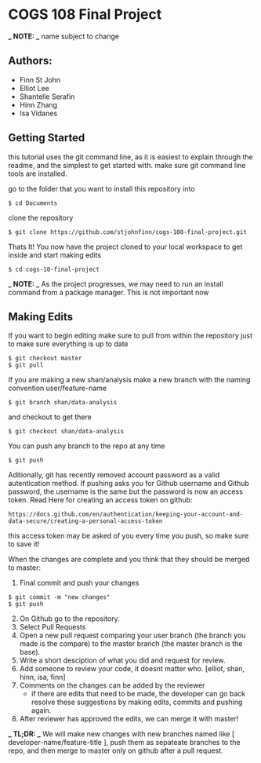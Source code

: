# COGS 108 Final Project #

**_ NOTE: _** name subject to change

## Authors: ##
- Finn St John
- Elliot Lee
- Shantelle Serafin
- Hinn Zhang
- Isa Vidanes

## Getting Started ##

this tutorial uses the git command line, as it is easiest to explain through the readme, and the simplest to get started with.
make sure git command line tools are installed.

go to the folder that you want to install this repository into
```
$ cd Documents
```

clone the repository
```
$ git clone https://github.com/stjohnfinn/cogs-108-final-project.git
```

Thats It! You now have the project cloned to your local workspace to get inside and start making edits
```
$ cd cogs-10-final-project
```

**_ NOTE: _** As the project progresses, we may need to run an install command from a package manager. This is not important now

## Making Edits ##

If you want to begin editing make sure to pull from within the repository just to make sure everything is up to date
```
$ git checkout master
$ git pull 
```

If you are making a new shan/analysis make a new branch with the naming convention user/feature-name
```
$ git branch shan/data-analysis
```
and checkout to get there
```
$ git checkout shan/data-analysis
```

You can push any branch to the repo at any time 
```
$ git push
```

Aditionally, git has recently removed account password as a valid autentication method. 
If pushing asks you for Github username and Github password, the username is the same but the password is now an access token.
Read Here for creating an access token on github: 
```
https://docs.github.com/en/authentication/keeping-your-account-and-data-secure/creating-a-personal-access-token
```
this access token may be asked of you every time you push, so make sure to save it!

When the changes are complete and you think that they should be merged to master:
1. Final commit and push your changes
```
$ git commit -m "new changes"
$ git push
```
2. On Github go to the repository.
3. Select Pull Requests
4. Open a new pull request comparing your user branch (the branch you made is the compare) to the master branch (the master branch is the base).
5. Write a short desciption of what you did and request for review.
6. Add someone to review your code, it doesnt matter who. [elliot, shan, hinn, isa, finn]
7. Comments on the changes can be added by the reviewer
	- if there are edits that need to be made, the developer can go back resolve these suggestions by making edits, commits and pushing again.
8. After reviewer has approved the edits, we can merge it with master!

**_ TL;DR: _** We will make new changes with new branches named like [ developer-name/feature-title ], push them as sepateate branches to the repo, and then merge to master only on github after a pull request.
